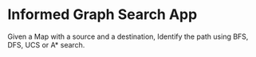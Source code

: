 # Informed Graph Search App

Given a Map with a source and a destination, Identify the path using BFS, DFS, UCS or A* search.